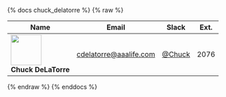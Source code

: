 {% docs chuck_delatorre %}
{% raw %}

|Name|Email|Slack|Ext.|
|----|-----|-----|----|
|<img src="https://ca.slack-edge.com/TDCJ5T84R-UDW74KQ2Z-46b71f9ec664-512" width="70"><br>**Chuck DeLaTorre** | [cdelatorre@aaalife.com](mailto:cdelatorre@aaalife.com) | [@Chuck](https://aaainsights.slack.com/team/UDW74KQ2Z) | 2076 |

{% endraw %}
{% enddocs %}